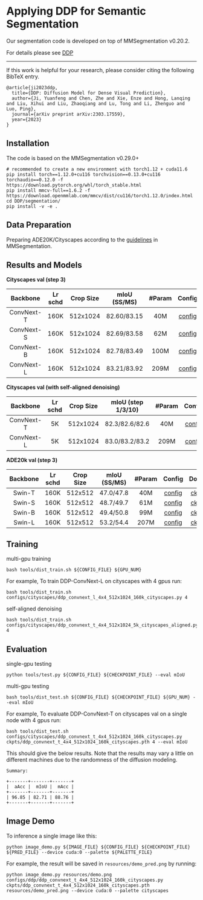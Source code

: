 # Applying DDP for Semantic Segmentation

Our segmentation code is developed on top of MMSegmentation v0.20.2.

For details please see [DDP](https://arxiv.org/abs/2303.17559)

---

If this work is helpful for your research, please consider citing the following BibTeX entry.
```
@article{ji2023ddp,
  title={DDP: Diffusion Model for Dense Visual Prediction},
  author={Ji, Yuanfeng and Chen, Zhe and Xie, Enze and Hong, Lanqing and Liu, Xihui and Liu, Zhaoqiang and Lu, Tong and Li, Zhenguo and Luo, Ping},
  journal={arXiv preprint arXiv:2303.17559},
  year={2023}
}
```

## Installation
The code is based on the MMSegmentation v0.29.0+

```
# recommended to create a new environment with torch1.12 + cuda11.6
pip install torch==1.12.0+cu116 torchvision==0.13.0+cu116 torchaudio==0.12.0 -f https://download.pytorch.org/whl/torch_stable.html
pip install mmcv-full==1.6.2 -f https://download.openmmlab.com/mmcv/dist/cu116/torch1.12.0/index.html
cd DDP/segmentation/
pip install -v -e .
```
## Data Preparation

Preparing ADE20K/Cityscapes according to the [guidelines](https://github.com/open-mmlab/mmsegmentation/blob/master/docs/en/dataset_prepare.md#prepare-datasets) in MMSegmentation.

## Results and Models

**Cityscapes val (step 3)**

|  Backbone  | Lr schd | Crop Size | mIoU (SS/MS) | #Param |                                   Config                                    |                                                                                                        Download                                                                                                        |
|:----------:|:-------:|:---------:|:------------:|:------:|:---------------------------------------------------------------------------:|:----------------------------------------------------------------------------------------------------------------------------------------------------------------------------------------------------------------------:|
| ConvNext-T |  160K   | 512x1024  | 82.60/83.15  |  40M   | [config](configs/cityscapes/ddp_convnext_t_4x4_512x1024_160k_cityscapes.py) | [ckpt](https://huggingface.co/yfji/DDP-Weight/resolve/main/ddp_convnext_t_4x4_512x1024_160k_cityscapes.pth) \| [log](https://huggingface.co/yfji/DDP-Weight/resolve/main/ddp_convnext_t_4x4_512x1024_160k_cityscapes.log) |
| ConvNext-S |  160K   | 512x1024  | 82.69/83.58  |  62M   | [config](configs/cityscapes/ddp_convnext_s_4x4_512x1024_160k_cityscapes.py) | [ckpt](https://huggingface.co/yfji/DDP-Weight/resolve/main/ddp_convnext_s_4x4_512x1024_160k_cityscapes.pth) \| [log](https://huggingface.co/yfji/DDP-Weight/resolve/main/ddp_convnext_s_4x4_512x1024_160k_cityscapes.log) |
| ConvNext-B |  160K   | 512x1024  | 82.78/83.49  |  100M  | [config](configs/cityscapes/ddp_convnext_b_4x4_512x1024_160k_cityscapes.py) | [ckpt](https://huggingface.co/yfji/DDP-Weight/resolve/main/ddp_convnext_b_4x4_512x1024_160k_cityscapes.pth) \| [log](https://huggingface.co/yfji/DDP-Weight/resolve/main/ddp_convnext_b_4x4_512x1024_160k_cityscapes.log) |
| ConvNext-L |  160K   | 512x1024  | 83.21/83.92  |  209M  | [config](configs/cityscapes/ddp_convnext_l_4x4_512x1024_160k_cityscapes.py) | [ckpt](https://huggingface.co/yfji/DDP-Weight/resolve/main/ddp_convnext_l_4x4_512x1024_160k_cityscapes.pth) \| [log](https://huggingface.co/yfji/DDP-Weight/resolve/main/ddp_convnext_l_4x4_512x1024_160k_cityscapes.log) |

[//]: # (|   Swin-T   |  160K   | 512x1024  | 81.24/82.46  |  39M   |   [config]&#40;./configs/ddp/ddp_swin_t_4x4_512x1024_160k_cityscapes.py&#41;   | [ckpt]&#40;&#41; \ [log]&#40;&#41; |)
[//]: # (|   Swin-S   |  160K   | 512x1024  | 82.41/83.21  |  61M   |   [config]&#40;./configs/ddp/ddp_swin_s_4x4_512x1024_160k_cityscapes.py&#41;   | [ckpt]&#40;&#41; \ [log]&#40;&#41; |)
[//]: # (|   Swin-B   |  160K   | 512x1024  | 82.54/83.42  |  99M   |   [config]&#40;./configs/ddp/ddp_swin_b_4x4_512x1024_160k_cityscapes.py&#41;   | [ckpt]&#40;&#41; \ [log]&#40;&#41; |)

**Cityscapes val (with self-aligned denoising)**

|  Backbone  | Lr schd | Crop Size | mIoU (step 1/3/10)    | #Param |                                   Config                                          |                                                   Download                                                     |
|:----------:|:-------:|:---------:|:---------------------:|:------:|:---------------------------------------------------------------------------------:|:--------------------------------------------------------------------------------------------------------------:|
| ConvNext-T |  5K     | 512x1024  |    82.3/82.6/82.6     |  40M   | [config](configs/cityscapes/ddp_convnext_t_4x4_512x1024_5k_cityscapes_aligned.py) | [ckpt](https://huggingface.co/yfji/DDP-Weight/resolve/main/ddp_convnext_t_4x4_512x1024_5k_cityscapes_aligned.pth)    \| [log](https://huggingface.co/yfji/DDP-Weight/resolve/main/ddp_convnext_t_4x4_512x1024_5k_cityscapes_aligned.log)  |
| ConvNext-L |  5K     | 512x1024  |    83.0/83.2/83.2        |  209M  | [config](configs/cityscapes/ddp_convnext_l_4x4_512x1024_5k_cityscapes_aligned.py) | [ckpt](https://huggingface.co/yfji/DDP-Weight/resolve/main/ddp_convnext_l_4x4_512x1024_5k_cityscapes_aligned.pth) \| [log](https://huggingface.co/yfji/DDP-Weight/resolve/main/ddp_convnext_l_4x4_512x1024_5k_cityscapes_aligned.log)  |


**ADE20k val (step 3)**

| Backbone | Lr schd | Crop Size | mIoU (SS/MS) | #Param |                            Config                             |                                                                                               Download                                                                                               |
|:--------:|:-------:|:---------:|:------------:|:------:|:-------------------------------------------------------------:|:----------------------------------------------------------------------------------------------------------------------------------------------------------------------------------------------------:|
|  Swin-T  |  160K   |  512x512  |  47.0/47.8   |  40M   | [config](configs/ade/ddp_swin_t_2x8_512x512_160k_ade20k.py)   | [ckpt](https://huggingface.co/yfji/DDP-Weight/resolve/main/ddp_swin_t_2x8_512x512_160k_ade20k.pth) \| [log](https://huggingface.co/yfji/DDP-Weight/resolve/main/ddp_swin_t_2x8_512x512_160k_ade20k.log)      |
|  Swin-S  |  160K   |  512x512  |  48.7/49.7   |  61M   | [config](configs/ade/ddp_swin_s_2x8_512x512_160k_ade20k.py)   | [ckpt](https://huggingface.co/yfji/DDP-Weight/resolve/main/ddp_swin_s_2x8_512x512_160k_ade20k.pth) \| [log](https://huggingface.co/yfji/DDP-Weight/resolve/main/ddp_swin_s_2x8_512x512_160k_ade20k.log)      |
|  Swin-B  |  160K   |  512x512  |  49.4/50.8   |  99M   | [config](configs/ade/ddp_swin_b_2x8_512x512_160k_ade20k.py)   | [ckpt](https://huggingface.co/yfji/DDP-Weight/resolve/main/ddp_swin_b_2x8_512x512_160k_ade20k.pth) \| [log](https://huggingface.co/yfji/DDP-Weight/resolve/main/ddp_swin_b_2x8_512x512_160k_ade20k.log)      |
|  Swin-L  |  160K   |  512x512  |  53.2/54.4   |  207M  | [config](configs/ade/ddp_swin_l_2x8_512x512_160k_ade20k.py)   | [ckpt](https://huggingface.co/yfji/DDP-Weight/resolve/main/ddp_swin_l_2x8_512x512_160k_ade20k.pth) \| [log](https://huggingface.co/yfji/DDP-Weight/resolve/main/ddp_swin_l_2x8_512x512_160k_ade20k.log)      |

## Training

multi-gpu training
```
bash tools/dist_train.sh ${CONFIG_FILE} ${GPU_NUM}
```
For example, To train DDP-ConvNext-L on cityscapes with 4 gpus run:
```
bash tools/dist_train.sh configs/cityscapes/ddp_convnext_l_4x4_512x1024_160k_cityscapes.py 4
```
self-aligned denoising
```
bash tools/dist_train.sh configs/cityscapes/ddp_convnext_t_4x4_512x1024_5k_cityscapes_aligned.py 4
```

## Evaluation

single-gpu testing
```
python tools/test.py ${CONFIG_FILE} ${CHECKPOINT_FILE} --eval mIoU
```

multi-gpu testing
```
bash tools/dist_test.sh ${CONFIG_FILE} ${CHECKPOINT_FILE} ${GPU_NUM} --eval mIoU
```

For example, To evaluate DDP-ConvNext-T on cityscapes val on a single node with 4 gpus run:
```
bash tools/dist_test.sh configs/cityscapes/ddp_convnext_t_4x4_512x1024_160k_cityscapes.py ckpts/ddp_convnext_t_4x4_512x1024_160k_cityscapes.pth 4 --eval mIoU
```
This should give the below results. Note that the results may vary a little on different machines due to the randomness of the diffusion modeling.
```
Summary:

+-------+-------+-------+
|  aAcc |  mIoU |  mAcc |
+-------+-------+-------+
| 96.85 | 82.71 | 88.76 |
+-------+-------+-------+
```

## Image Demo

To inference a single image like this:
```
python image_demo.py ${IMAGE_FILE} ${CONFIG_FILE} ${CHECKPOINT_FILE} ${PRED_FILE} --device cuda:0 --palette ${PALETTE_FILE}
```
For example, the result will be saved in `resources/demo_pred.png` by running:
```
python image_demo.py resources/demo.png configs/ddp/ddp_convnext_t_4x4_512x1024_160k_cityscapes.py ckpts/ddp_convnext_t_4x4_512x1024_160k_cityscapes.pth resources/demo_pred.png --device cuda:0 --palette cityscapes
```




